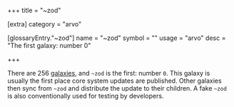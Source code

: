 +++
title = "~zod"

[extra]
category = "arvo"

[glossaryEntry."~zod"]
name = "~zod"
symbol = ""
usage = "arvo"
desc = "The first galaxy: number 0"

+++

There are 256 [galaxies](/reference/glossary/galaxy), and `~zod` is the first:
number `0`. This galaxy is usually the first place core system updates are
published. Other galaxies then sync from `~zod` and distribute the update to
their children. A fake `~zod` is also conventionally used for testing by
developers.

